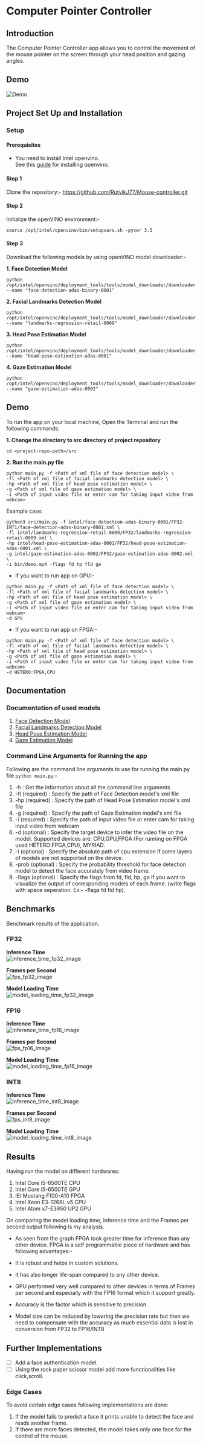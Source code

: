 # Computer Pointer Controller

## Introduction
The Computer Pointer Controller app allows you to control the movement of the mouse pointer on the screen through your head position and gazing angles.
## Demo
![Demo](bin/JLslTL.gif "Frames per Second")
## Project Set Up and Installation
### Setup

#### Prerequisites
  - You need to install Intel openvino. <br/>
    See this [guide](https://docs.openvinotoolkit.org/latest/_docs_install_guides_installing_openvino_linux.html) for installing openvino.

#### Step 1
Clone the repository:- https://github.com/RutvikJ77/Mouse-controller.git

#### Step 2
Initialize the openVINO environment:-
```
source /opt/intel/openvino/bin/setupvars.sh -pyver 3.5
```

#### Step 3

Download the following models by using openVINO model downloader:-

**1. Face Detection Model**
```
python /opt/intel/openvino/deployment_tools/tools/model_downloader/downloader.py --name "face-detection-adas-binary-0001"
```
**2. Facial Landmarks Detection Model**
```
python /opt/intel/openvino/deployment_tools/tools/model_downloader/downloader.py --name "landmarks-regression-retail-0009"
```
**3. Head Pose Estimation Model**
```
python /opt/intel/openvino/deployment_tools/tools/model_downloader/downloader.py --name "head-pose-estimation-adas-0001"
```
**4. Gaze Estimation Model**
```
python /opt/intel/openvino/deployment_tools/tools/model_downloader/downloader.py --name "gaze-estimation-adas-0002"
```

## Demo
To run the app on your local machine, Open the Terminal and run the following commands:

**1. Change the directory to src directory of project repository**
```
cd <project-repo-path>/src
```
**2. Run the main.py file**
```
python main.py -f <Path of xml file of face detection model> \
-fl <Path of xml file of facial landmarks detection model> \
-hp <Path of xml file of head pose estimation model> \
-g <Path of xml file of gaze estimation model> \
-i <Path of input video file or enter cam for taking input video from webcam> 
```

Example case:
```
python3 src/main.py -f intel/face-detection-adas-binary-0001/FP32-INT1/face-detection-adas-binary-0001.xml \
-fl intel/landmarks-regression-retail-0009/FP32/landmarks-regression-retail-0009.xml \
-hp intel/head-pose-estimation-adas-0001/FP32/head-pose-estimation-adas-0001.xml \
-g intel/gaze-estimation-adas-0002/FP32/gaze-estimation-adas-0002.xml \
-i bin/demo.mp4 -flags fd hp fld ge
```

- If you want to run app on GPU:-
```
python main.py -f <Path of xml file of face detection model> \
-fl <Path of xml file of facial landmarks detection model> \
-hp <Path of xml file of head pose estimation model> \
-g <Path of xml file of gaze estimation model> \
-i <Path of input video file or enter cam for taking input video from webcam> 
-d GPU
```
- If you want to run app on FPGA:-
```
python main.py -f <Path of xml file of face detection model> \
-fl <Path of xml file of facial landmarks detection model> \
-hp <Path of xml file of head pose estimation model> \
-g <Path of xml file of gaze estimation model> \
-i <Path of input video file or enter cam for taking input video from webcam> 
-d HETERO:FPGA,CPU
```

## Documentation
### Documentation of used models

1. [Face Detection Model](https://docs.openvinotoolkit.org/latest/_models_intel_face_detection_adas_binary_0001_description_face_detection_adas_binary_0001.html)
2. [Facial Landmarks Detection Model](https://docs.openvinotoolkit.org/latest/_models_intel_landmarks_regression_retail_0009_description_landmarks_regression_retail_0009.html)
3. [Head Pose Estimation Model](https://docs.openvinotoolkit.org/latest/_models_intel_head_pose_estimation_adas_0001_description_head_pose_estimation_adas_0001.html)
4. [Gaze Estimation Model](https://docs.openvinotoolkit.org/latest/_models_intel_gaze_estimation_adas_0002_description_gaze_estimation_adas_0002.html)

### Command Line Arguments for Running the app

Following are the command line arguments to use for running the main.py file ` python main.py `:-

  1. -h                : Get the information about all the command line arguments
  2. -fl    (required) : Specify the path of Face Detection model's xml file
  3. -hp    (required) : Specify the path of Head Pose Estimation model's xml file
  4. -g     (required) : Specify the path of Gaze Estimation model's xml file
  5. -i     (required) : Specify the path of input video file or enter cam for taking input video from webcam
  6. -d     (optional) : Specify the target device to infer the video file on the model. 
  Supported devices are: CPU,GPU,FPGA (For running on FPGA used HETERO:FPGA,CPU), MYRIAD.
  7. -l     (optional) : Specify the absolute path of cpu extension if some layers of models are not supported on the device.
  9. -prob  (optional) : Specify the probability threshold for face detection model to detect the face accurately from video frame.
  8. -flags (optional) : Specify the flags from fd, fld, hp, ge if you want to visualize the output of corresponding models of each frame.
  (write flags with space seperation. Ex:- -flags fd fld hp).

## Benchmarks
Benchmark results of the application.

### FP32

**Inference Time** <br/> 
![inference_time_fp32_image](bin/inference_time_fp32.png "Inference Time")

**Frames per Second** <br/> 
![fps_fp32_image](bin/fps_fp32.png "Frames per Second")

**Model Loading Time** <br/> 
![model_loading_time_fp32_image](bin/model_loading_time_fp32.png "Model Loading Time")

### FP16

**Inference Time** <br/> 
![inference_time_fp16_image](bin/inference_time_fp16.png "Inference Time")

**Frames per Second** <br/> 
![fps_fp16_image](bin/fps_fp16.png "Frames per Second")

**Model Loading Time** <br/> 
![model_loading_time_fp16_image](bin/model_loading_time_fp16.png "Model Loading Time")

### INT8
**Inference Time** <br/> 
![inference_time_int8_image](bin/inference_time_int8.png "Inference Time")

**Frames per Second** <br/> 
![fps_int8_image](bin/fps_int8.png "Frames per Second")

**Model Loading Time** <br/> 
![model_loading_time_int8_image](bin/model_loading_time_int8.png "Model Loading Time")

## Results
Having run the model on different hardwares:
1. Intel Core i5-6500TE CPU 
2. Intel Core i5-6500TE GPU 
3. IEI Mustang F100-A10 FPGA 
4. Intel Xeon E3-1268L v5 CPU 
5. Intel Atom x7-E3950 UP2 GPU

On comparing the model loading time, inference time and the Frames per second output following is my analysis.

- As seen from the graph FPGA took greater time for inference than any other device. FPGA is a self programmable piece of hardware and has following advantages:-
- It is robust and helps in custom solutions.
- It has also longer life-span compared to any other device.

- GPU performed very well compared to other devices in terms of Frames per second and especially with the FP16 format which it support greatly.

- Accuracy is the factor which is sensitive to precision. 

- Model size can be reduced by lowering the precision rate but then we need to compensate with the accuracy as much essential data is lost in conversion from FP32 to FP16/INT8


## Further Implementations
- [ ] Add a face authentication model.
- [ ] Using the rock paper scissor model add more functionalities like click,scroll.

### Edge Cases
To avoid certain edge cases following implementations are done:
1. If the model fails to predict a face it prints unable to detect the face and reads another frame.
2. If there are more faces detected, the model takes only one face for the control of the mouse.
